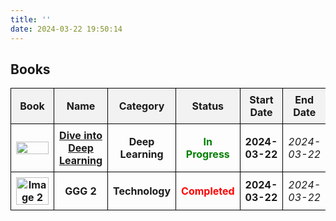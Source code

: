 ```yaml
---
title: ''
date: 2024-03-22 19:50:14
---
```




## Books

<style>
.green-table {
    border-collapse: collapse;
    width: 100%;
    font-family: Arial, sans-serif;
    border-radius: 10px;
    text-align: center; /* Add this line to center the text */
    background-color: green; /* Add this line to make the table green */
}

th, td {
    border: 1px solid black;
    padding: 8px;
    text-align: center; /* Add this line to center the text */
}

th {
    background-color: #f2f2f2;
}

td:first-child {
    font-weight: bold;
}

td:nth-child(2) {
     font-weight: bold;
}

td:nth-child(3),
td:nth-child(4),

td:nth-child(5) {
    font-weight: bold;
}

td:nth-child(6) {
    font-style: italic;
}

td:nth-child(1) {
    width: 10%;
}

td:nth-child(1) img {
    width: 100%;
    height: auto;
}
</style>

| Book | Name      | Category    | Status     | Start Date | End Date   | Notes      |
| ---------- | --------- | ----------- | ---------- | ---------- | ---------- | ---------- |
<img src="https://s2.loli.net/2024/03/23/VlRJp4YWFstIBn9.png"/> | [Dive into Deep Learning](https://d2l.ai/index.html) | Deep Learning     | <font color='green'> In Progress </font>  | 2024-03-22 | 2024-03-22 | [2222]()   |
| ![Image 2](path/to/book/image.jpg) | GGG 2 | Technology  | <font color='red'> Completed </font>  | 2024-03-22 | 2024-03-22 | [3333]()   |
